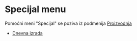 # Specijal menu

Pomoćni meni "Specijal" se poziva iz podmenija 
[Proizvodnja](../p2_sr/p2_sr.md)

- [Dnevna izrada](pr503_sr/pr503_sr.md)



